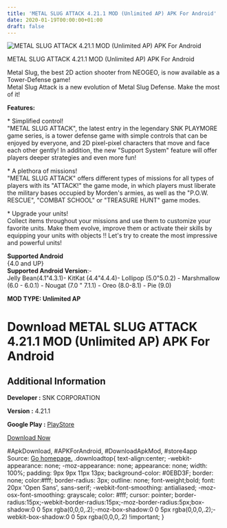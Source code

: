 ```yaml
---
title: 'METAL SLUG ATTACK 4.21.1 MOD (Unlimited AP) APK For Android'
date: 2020-01-19T00:00:00+01:00
draft: false
---
```


![METAL SLUG ATTACK 4.21.1 MOD (Unlimited AP) APK For Android](https://i2.wp.com/apkhome.net/wp-content/uploads/2020/01/METAL-SLUG-ATTACK-4.21.1-MOD-Unlimited-AP.png "METAL SLUG ATTACK 4.21.1 MOD (Unlimited AP) APK For Android")

  

METAL SLUG ATTACK 4.21.1 MOD (Unlimited AP) APK For Android

Metal Slug, the best 2D action shooter from NEOGEO, is now available as a Tower-Defense game!  
Metal Slug Attack is a new evolution of Metal Slug Defense. Make the most of it!

**Features:**

\* Simplified control!  
"METAL SLUG ATTACK", the latest entry in the legendary SNK PLAYMORE game series, is a tower defense game with simple controls that can be enjoyed by everyone, and 2D pixel-pixel characters that move and face each other gently! In addition, the new "Support System" feature will offer players deeper strategies and even more fun!

\* A plethora of missions!  
"METAL SLUG ATTACK" offers different types of missions for all types of players with its "ATTACK!" the game mode, in which players must liberate the military bases occupied by Morden's armies, as well as the "P.O.W. RESCUE", "COMBAT SCHOOL" or "TREASURE HUNT" game modes.

\* Upgrade your units!  
Collect items throughout your missions and use them to customize your favorite units. Make them evolve, improve them or activate their skills by equipping your units with objects !! Let's try to create the most impressive and powerful units!

**Supported Android**  
{4.0 and UP}  
**Supported Android Version**:-  
Jelly Bean(4.1"4.3.1)- KitKat (4.4"4.4.4)- Lollipop (5.0"5.0.2) - Marshmallow (6.0 - 6.0.1) - Nougat (7.0 " 7.1.1) - Oreo (8.0-8.1) - Pie (9.0)

**MOD TYPE: Unlimited AP**

Download METAL SLUG ATTACK 4.21.1 MOD (Unlimited AP) APK For Android
====================================================================

Additional Information
----------------------

**Developer :** SNK CORPORATION

**Version :** 4.21.1

**Google Play :** [PlayStore](https://play.google.com/store/apps/details?id=com.snkplaymore.android014)

  

[Download Now](https://store4app.co/post/metal-slug-attack-4-21-1-mod-unlimited-ap-apk-for-android_1579370664)

  
#ApkDownload, #APKForAndroid, #DownloadApkMod, #store4app  
Source: [Go homepage.](https://store4app.co/post/metal-slug-attack-4-21-1-mod-unlimited-ap-apk-for-android_1579370664) .downloadtop{ text-align:center; -webkit-appearance: none; -moz-appearance: none; appearance: none; width: 100%; padding: 9px 9px 11px 13px; background-color: #0EBD3F; border: none; color:#fff; border-radius: 3px; outline: none; font-weight;bold; font: 20px 'Open Sans', sans-serif; -webkit-font-smoothing: antialiased; -moz-osx-font-smoothing: grayscale; color: #fff; cursor: pointer; border-radius:15px;-webkit-border-radius:15px;-moz-border-radius:5px;box-shadow:0 0 5px rgba(0,0,0,.2);-moz-box-shadow:0 0 5px rgba(0,0,0,.2);-webkit-box-shadow:0 0 5px rgba(0,0,0,.2) !important; }